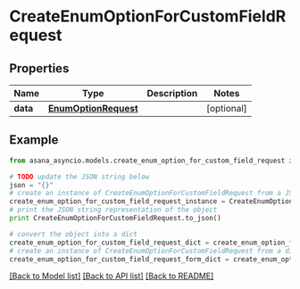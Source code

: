 # CreateEnumOptionForCustomFieldRequest


## Properties

Name | Type | Description | Notes
------------ | ------------- | ------------- | -------------
**data** | [**EnumOptionRequest**](EnumOptionRequest.md) |  | [optional] 

## Example

```python
from asana_asyncio.models.create_enum_option_for_custom_field_request import CreateEnumOptionForCustomFieldRequest

# TODO update the JSON string below
json = "{}"
# create an instance of CreateEnumOptionForCustomFieldRequest from a JSON string
create_enum_option_for_custom_field_request_instance = CreateEnumOptionForCustomFieldRequest.from_json(json)
# print the JSON string representation of the object
print CreateEnumOptionForCustomFieldRequest.to_json()

# convert the object into a dict
create_enum_option_for_custom_field_request_dict = create_enum_option_for_custom_field_request_instance.to_dict()
# create an instance of CreateEnumOptionForCustomFieldRequest from a dict
create_enum_option_for_custom_field_request_form_dict = create_enum_option_for_custom_field_request.from_dict(create_enum_option_for_custom_field_request_dict)
```
[[Back to Model list]](../README.md#documentation-for-models) [[Back to API list]](../README.md#documentation-for-api-endpoints) [[Back to README]](../README.md)



